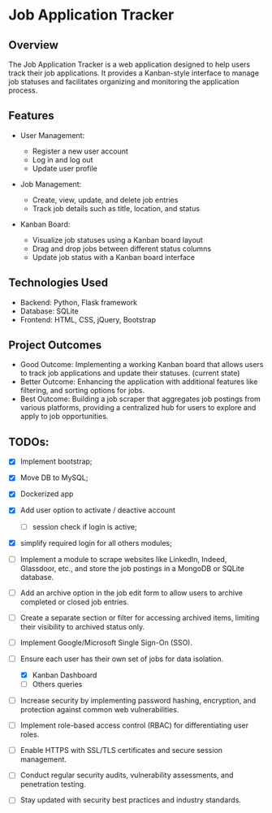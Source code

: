 # Job Application Tracker
## Overview
The Job Application Tracker is a web application designed to help users track their job applications. It provides a Kanban-style interface to manage job statuses and facilitates organizing and monitoring the application process.


## Features
- User Management:
  - Register a new user account
  - Log in and log out
  - Update user profile

- Job Management:
  - Create, view, update, and delete job entries
  - Track job details such as title, location, and status

- Kanban Board:
  - Visualize job statuses using a Kanban board layout
  - Drag and drop jobs between different status columns
  - Update job status with a Kanban board interface

## Technologies Used
- Backend: Python, Flask framework
- Database: SQLite
- Frontend: HTML, CSS, jQuery, Bootstrap


## Project Outcomes
- Good Outcome: Implementing a working Kanban board that allows users to track job applications and update their statuses. (current state)
- Better Outcome: Enhancing the application with additional features like filtering, and sorting options for jobs.
- Best Outcome: Building a job scraper that aggregates job postings from various platforms, providing a centralized hub for users to explore and apply to job opportunities.


## TODOs:
- [x] Implement bootstrap;
- [x] Move DB to MySQL;
- [x] Dockerized app
- [x] Add user option to activate / deactive account
  - [ ] session check if login is active;
- [x] simplify required login for all others modules;
- [ ] Implement a module to scrape websites like LinkedIn, Indeed, Glassdoor, etc., and store the job postings in a MongoDB or SQLite database.
- [ ] Add an archive option in the job edit form to allow users to archive completed or closed job entries.
- [ ] Create a separate section or filter for accessing archived items, limiting their visibility to archived status only.
- [ ] Implement Google/Microsoft Single Sign-On (SSO).
- [ ] Ensure each user has their own set of jobs for data isolation.
  - [x] Kanban Dashboard
  - [ ] Others queries
- [ ] Increase security by implementing password hashing, encryption, and protection against common web vulnerabilities.
- [ ] Implement role-based access control (RBAC) for differentiating user roles.
- [ ] Enable HTTPS with SSL/TLS certificates and secure session management.
- [ ] Conduct regular security audits, vulnerability assessments, and penetration testing.
- [ ] Stay updated with security best practices and industry standards.

